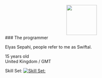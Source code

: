 <div id="header" align="center">
  <img src="https://www.google.com/url?sa=i&url=https%3A%2F%2Fgiphy.com%2Fexplore%2Fbinary-code&psig=AOvVaw1qkhqS2dau6TjW1AtKLYen&ust=1664823932044000&source=images&cd=vfe&ved=0CAwQjRxqFwoTCOidss2ewvoCFQAAAAAdAAAAABAI" width="100"/>
</div>
### The programmer

Elyas Sepahi, people refer to me as Swiftal.<br />

15 years old<br />
United Kingdom / GMT

Skill Set:
[![Skill Set:](https://skillicons.dev/icons?i=py,html,css,js,nuxtjs,tailwind,stackoverflow,vscode,github,discord,linkedin,lua,figma&theme=light)](https://skillicons.dev)
